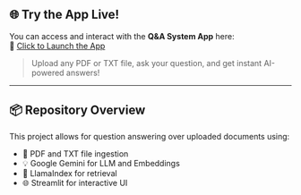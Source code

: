 ## 🌐 Try the App Live!

You can access and interact with the **Q&A System App** here:  
🔗 [Click to Launch the App](https://q-asystem-4ahiik5qduwngmn3mhcsbx.streamlit.app/)  

> Upload any PDF or TXT file, ask your question, and get instant AI-powered answers!

---

## 📦 Repository Overview

This project allows for question answering over uploaded documents using:
- 📄 PDF and TXT file ingestion
- 💡 Google Gemini for LLM and Embeddings
- 🧠 LlamaIndex for retrieval
- 🌐 Streamlit for interactive UI
